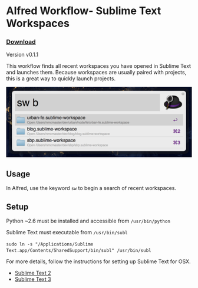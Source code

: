 Alfred Workflow- Sublime Text Workspaces
======

### [Download](https://github.com/natemcmaster/alfred-sublime-text-workspace/raw/master/dist/sublime-text-workspace.alfredworkflow)

Version v0.1.1

This workflow finds all recent workspaces you have opened in Sublime Text and launches them. Because workspaces are usually paired with projects, this is a great way to quickly launch projects.

![Screenshot](https://github.com/natemcmaster/alfred-sublime-text-workspace/raw/master/assets/screenshot.png)

## Usage
In Alfred, use the keyword `sw` to begin a search of recent workspaces.

## Setup
Python ~2.6 must be installed and accessible from `/usr/bin/python`

Sublime Text must executable from `/usr/bin/subl`

`sudo ln -s "/Applications/Sublime Text.app/Contents/SharedSupport/bin/subl" /usr/bin/subl`

For more details, follow the instructions for setting up Sublime Text for OSX.
 * [Sublime Text 2](https://www.sublimetext.com/docs/2/osx_command_line.html)
 * [Sublime Text 3](https://www.sublimetext.com/docs/3/osx_command_line.html)

